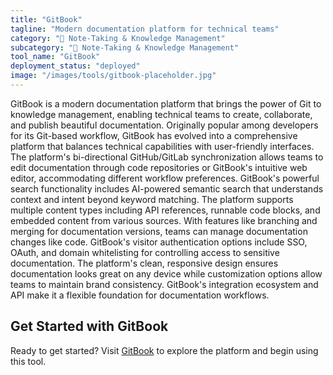 ```yaml
---
title: "GitBook"
tagline: "Modern documentation platform for technical teams"
category: "📝 Note-Taking & Knowledge Management"
subcategory: "📝 Note-Taking & Knowledge Management"
tool_name: "GitBook"
deployment_status: "deployed"
image: "/images/tools/gitbook-placeholder.jpg"
---
```

GitBook is a modern documentation platform that brings the power of Git to knowledge management, enabling technical teams to create, collaborate, and publish beautiful documentation. Originally popular among developers for its Git-based workflow, GitBook has evolved into a comprehensive platform that balances technical capabilities with user-friendly interfaces. The platform's bi-directional GitHub/GitLab synchronization allows teams to edit documentation through code repositories or GitBook's intuitive web editor, accommodating different workflow preferences. GitBook's powerful search functionality includes AI-powered semantic search that understands context and intent beyond keyword matching. The platform supports multiple content types including API references, runnable code blocks, and embedded content from various sources. With features like branching and merging for documentation versions, teams can manage documentation changes like code. GitBook's visitor authentication options include SSO, OAuth, and domain whitelisting for controlling access to sensitive documentation. The platform's clean, responsive design ensures documentation looks great on any device while customization options allow teams to maintain brand consistency. GitBook's integration ecosystem and API make it a flexible foundation for documentation workflows.
## Get Started with GitBook

Ready to get started? Visit [GitBook](https://gitbook.com) to explore the platform and begin using this tool.
